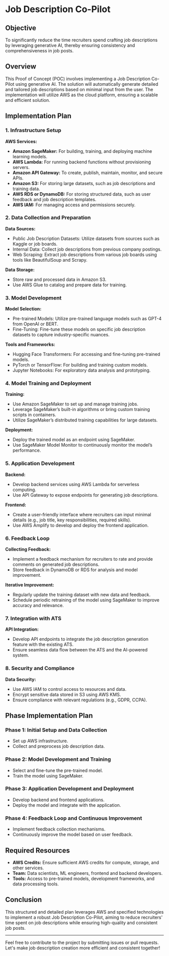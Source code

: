 # Job Description Co-Pilot

## Objective
To significantly reduce the time recruiters spend crafting job descriptions by leveraging generative AI, thereby ensuring consistency and comprehensiveness in job posts.

## Overview
This Proof of Concept (POC) involves implementing a Job Description Co-Pilot using generative AI. The solution will automatically generate detailed and tailored job descriptions based on minimal input from the user. The implementation will utilize AWS as the cloud platform, ensuring a scalable and efficient solution.

## Implementation Plan

### 1. Infrastructure Setup
**AWS Services:**
- **Amazon SageMaker:** For building, training, and deploying machine learning models.
- **AWS Lambda:** For running backend functions without provisioning servers.
- **Amazon API Gateway:** To create, publish, maintain, monitor, and secure APIs.
- **Amazon S3:** For storing large datasets, such as job descriptions and training data.
- **AWS RDS or DynamoDB:** For storing structured data, such as user feedback and job description templates.
- **AWS IAM:** For managing access and permissions securely.

### 2. Data Collection and Preparation
**Data Sources:**
- Public Job Description Datasets: Utilize datasets from sources such as Kaggle or job boards.
- Internal Data: Collect job descriptions from previous company postings.
- Web Scraping: Extract job descriptions from various job boards using tools like BeautifulSoup and Scrapy.

**Data Storage:**
- Store raw and processed data in Amazon S3.
- Use AWS Glue to catalog and prepare data for training.

### 3. Model Development
**Model Selection:**
- Pre-trained Models: Utilize pre-trained language models such as GPT-4 from OpenAI or BERT.
- Fine-Tuning: Fine-tune these models on specific job description datasets to capture industry-specific nuances.

**Tools and Frameworks:**
- Hugging Face Transformers: For accessing and fine-tuning pre-trained models.
- PyTorch or TensorFlow: For building and training custom models.
- Jupyter Notebooks: For exploratory data analysis and prototyping.

### 4. Model Training and Deployment
**Training:**
- Use Amazon SageMaker to set up and manage training jobs.
- Leverage SageMaker’s built-in algorithms or bring custom training scripts in containers.
- Utilize SageMaker’s distributed training capabilities for large datasets.

**Deployment:**
- Deploy the trained model as an endpoint using SageMaker.
- Use SageMaker Model Monitor to continuously monitor the model’s performance.

### 5. Application Development
**Backend:**
- Develop backend services using AWS Lambda for serverless computing.
- Use API Gateway to expose endpoints for generating job descriptions.

**Frontend:**
- Create a user-friendly interface where recruiters can input minimal details (e.g., job title, key responsibilities, required skills).
- Use AWS Amplify to develop and deploy the frontend application.

### 6. Feedback Loop
**Collecting Feedback:**
- Implement a feedback mechanism for recruiters to rate and provide comments on generated job descriptions.
- Store feedback in DynamoDB or RDS for analysis and model improvement.

**Iterative Improvement:**
- Regularly update the training dataset with new data and feedback.
- Schedule periodic retraining of the model using SageMaker to improve accuracy and relevance.

### 7. Integration with ATS
**API Integration:**
- Develop API endpoints to integrate the job description generation feature with the existing ATS.
- Ensure seamless data flow between the ATS and the AI-powered system.

### 8. Security and Compliance
**Data Security:**
- Use AWS IAM to control access to resources and data.
- Encrypt sensitive data stored in S3 using AWS KMS.
- Ensure compliance with relevant regulations (e.g., GDPR, CCPA).

## Phase Implementation Plan
### Phase 1: Initial Setup and Data Collection
- Set up AWS infrastructure.
- Collect and preprocess job description data.

### Phase 2: Model Development and Training
- Select and fine-tune the pre-trained model.
- Train the model using SageMaker.

### Phase 3: Application Development and Deployment
- Develop backend and frontend applications.
- Deploy the model and integrate with the application.

### Phase 4: Feedback Loop and Continuous Improvement
- Implement feedback collection mechanisms.
- Continuously improve the model based on user feedback.

## Required Resources
- **AWS Credits:** Ensure sufficient AWS credits for compute, storage, and other services.
- **Team:** Data scientists, ML engineers, frontend and backend developers.
- **Tools:** Access to pre-trained models, development frameworks, and data processing tools.

## Conclusion
This structured and detailed plan leverages AWS and specified technologies to implement a robust Job Description Co-Pilot, aiming to reduce recruiters' time spent on job descriptions while ensuring high-quality and consistent job posts.

---

Feel free to contribute to the project by submitting issues or pull requests. Let's make job description creation more efficient and consistent together!

